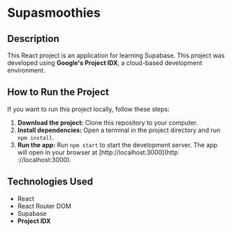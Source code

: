 # Supasmoothies

## Description

This React project is an application for learning Supabase. This project was developed using **Google's Project IDX**, a cloud-based development environment.

## How to Run the Project

If you want to run this project locally, follow these steps:

1. **Download the project:** Clone this repository to your computer.
2. **Install dependencies:** Open a terminal in the project directory and run `npm install`.
3. **Run the app:** Run `npm start` to start the development server. The app will open in your browser at [http://localhost:3000](http
://localhost:3000).


## Technologies Used

- React
- React Router DOM
- Supabase
- **Project IDX** 
